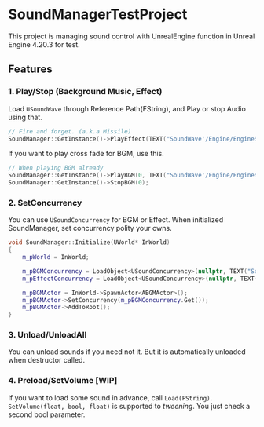 # SoundManagerTestProject
This project is managing sound control with UnrealEngine function in Unreal Engine 4.20.3 for test.

## Features

### 1. Play/Stop (Background Music, Effect)
Load `USoundWave` through Reference Path(FString), and Play or stop Audio using that.

```cpp
// Fire and forget. (a.k.a Missile)
SoundManager::GetInstance()->PlayEffect(TEXT("SoundWave'/Engine/EngineSounds/WhiteNoise.WhiteNoise'"));
```

If you want to play cross fade for BGM, use this.

```cpp
// When playing BGM already
SoundManager::GetInstance()->PlayBGM(0, TEXT("SoundWave'/Engine/EngineSounds/WhiteNoise.WhiteNoise'"), true);
SoundManager::GetInstance()->StopBGM(0);
```

### 2. SetConcurrency
You can use `USoundConcurrency` for BGM or Effect. When initialized SoundManager, set concurrency polity your owns.

```cpp
void SoundManager::Initialize(UWorld* InWorld)
{
	m_pWorld = InWorld;

	m_pBGMConcurrency = LoadObject<USoundConcurrency>(nullptr, TEXT("SoundConcurrency'/path/to/BGMConcurrency.BGMConcurrency'"));
	m_pEffectConcurrency = LoadObject<USoundConcurrency>(nullptr, TEXT("SoundConcurrency'/path/to/EffectConcurrency.EffectConcurrency'"));

	m_pBGMActor = InWorld->SpawnActor<ABGMActor>();
	m_pBGMActor->SetConcurrency(m_pBGMConcurrency.Get());
	m_pBGMActor->AddToRoot();
}
```

### 3. Unload/UnloadAll
You can unload sounds if you need not it. But it is automatically unloaded when destructor called.

### 4. Preload/SetVolume [WIP]
If you want to load some sound in advance, call `Load(FString)`.
`SetVolume(float, bool, float)` is supported to *tweening*. You just check a second bool parameter.
